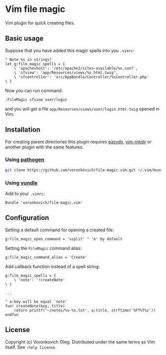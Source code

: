 # Vim file magic

Vim plugin for quick creating files.

## Basic usage

Suppose that you have added this magic spells into you `.vimrc`:

```vim
" Note %s in strings?
let g:file_magic_spells = {
    \ 'apachevhost': '/etc/apache2/sites-available/%s.conf',
    \ 'sfview': 'app/Resources/views/%s.html.twig',
    \ 'sfcontroller': 'src/AppBundle/Controller/%sController.php'
\ }
```

Now you can run command:

```vim
:FileMagic sfview user/login
```

and you will get a file `app/Resources/views/user/login.html.twig` opened in Vim.

## Installation

For creating parent directories this plugin requires [easydir](https://github.com/duggiefresh/vim-easydir), [vim-mkdir](https://github.com/pbrisbin/vim-mkdir) or another plugin with the same features.

### Using [pathogen](https://github.com/tpope/vim-pathogen)

``` sh
git clone https://github.com/voronkovich/file-magic.vim.git ~/.vim/bundle/file-magic.vim
```

### Using [vundle](https://github.com/gmarik/vundle)

Add to your `.vimrc`:

``` vim
Bundle 'voronkovich/file-magic.vim'
```

## Configuration

Setting a default command for opening a created file:

```vim
g:file_magic_open_command = 'vsplit' " 'e' by default
```

Setting the `FileMagic` command alias:

```vim
g:file_magic_command_alias = 'Create'
```

Add callback function instead of a spell string:

```vim
g:file_magic_spells = {
    \ 'note': '!createNote'
\ }

...

" a:key will be equal 'note'
fun! createNote(key, title)
    return printf('~/notes/%s-%s.txt', a:title, strftime('%FT%T%z'))
endfun

```

## License

Copyright (c) Voronkovich Oleg.  Distributed under the same terms as Vim itself.
See `:help license`.
